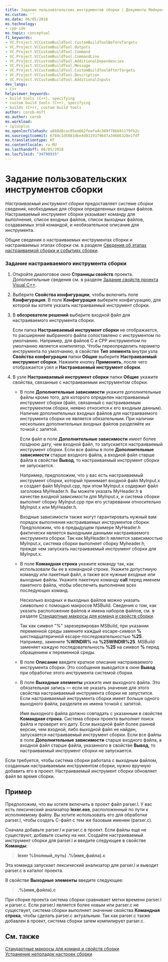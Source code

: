 ```yaml
---
title: Задание пользовательских инструментов сборки | Документы Майкрософт
ms.custom: ''
ms.date: 06/05/2018
ms.technology:
- cpp-ide
ms.topic: conceptual
f1_keywords:
- VC.Project.VCCustomBuildTool.CustomBuildToolBeforeTargets
- VC.Project.VCCustomBuildTool.Outputs
- VC.Project.VCCustomBuildTool.Command
- VC.Project.VCCustomBuildTool.CommandLine
- VC.Project.VCCustomBuildTool.AdditionalDependencies
- VC.Project.VCCustomBuildTool.Message
- VC.Project.VCCustomBuildTool.CustomBuildToolAfterTargets
- VC.Project.VCCustomBuildTool.Description
- VC.Project.VCCustomBuildTool.AdditionalInputs
dev_langs:
- C++
helpviewer_keywords:
- build tools (C++), specifying
- custom build tools (C++), specifying
- builds (C++), custom build tools
author: corob-msft
ms.author: corob
ms.workload:
- cplusplus
ms.openlocfilehash: a880d8cac05ea662feafa4c309f70bb91179fb2c
ms.sourcegitcommit: 6784c1d5081dbe4d8119379647a34666328e1fdf
ms.translationtype: HT
ms.contentlocale: ru-RU
ms.lasthandoff: 06/05/2018
ms.locfileid: "34798935"
---
```

# <a name="specify-custom-build-tools"></a>Задание пользовательских инструментов сборки

*Настраиваемый инструмент сборки* предоставляет системе сборки сведения, необходимые для сборки определенных входных файлов. Настраиваемый инструмент сборки указывает команду для выполнения, список входных файлов, список выходных файлов, создаваемых этой командой, и необязательное описание для инструмента.

Общие сведения о настраиваемых инструментах сборки и настраиваемых этапах сборки см. в разделе [Сведения об этапах настраиваемой сборки и событиях сборки](../ide/understanding-custom-build-steps-and-build-events.md).

### <a name="to-specify-a-custom-build-tool"></a>Задание настраиваемого инструмента сборки

1. Откройте диалоговое окно **Страницы свойств** проекта. Дополнительные сведения см. в разделе [Задание свойств проекта Visual C++](../ide/working-with-project-properties.md).

1. Выберите **Свойства конфигурации**, чтобы включить поле **Конфигурация**. В поле **Конфигурация** выберите конфигурацию, для которой вы хотите указать настраиваемый инструмент сборки.

1. В **обозревателе решений** выберите входной файл для настраиваемого инструмента сборки.

   Если папка **Настраиваемый инструмент сборки** не отображается, то расширение выбранного файла сопоставлено с инструментом по умолчанию. Например, для файлов C и CPP инструментом по умолчанию является компилятор. Чтобы переопределить параметр инструмента по умолчанию, в свойстве **Тип элемента** внутри узла **Свойства конфигурации** папки **Общие** выберите **Настраиваемый инструмент сборки**. Нажмите кнопку **Применить**, после чего отображается узел и **Настраиваемый инструмент сборки**.

1. В узле **Настраиваемый инструмент сборки** папки **Общие** укажите свойства, связанные с настраиваемым инструментом сборки.

   - В поле **Дополнительные зависимости** укажите дополнительные файлы кроме того, для которого определен настраиваемый инструмент сборки (файл, связанный с настраиваемым инструментом сборки, неявно относится к его входным данным). Наличие дополнительных входных файлов для настраиваемого инструмента сборки не является обязательным. При наличии нескольких дополнительных входных файлов разделяйте их точкой с запятой.

      Если файл в поле **Дополнительные зависимости** имеет более позднюю дату, чем входной файл, то запускается настраиваемый инструмент сборки. Если все файлы в поле **Дополнительные зависимости** старше входного файла, а входной файл старше файла в свойстве **Вывод**, то настраиваемый инструмент сборки не запускается.

      Например, предположим, что у вас есть настраиваемый инструмент сборки, который принимает входной файл MyInput.x и создает файл MyInput.cpp, при этом MyInput.x содержит файл заголовка MyHeader.h. Вы можете указать MyHeader.h в качестве входной зависимости для MyInput.x, и система сборки выполнит сборку MyInput.cpp при его устаревании относительно MyInput.x или MyHeader.h.

      Входные зависимости также могут гарантировать нужный вам порядок выполнения настраиваемых инструментов сборки. Предположим, что в предыдущем примере MyHeader.h фактически является выходными данными настраиваемого инструмента сборки. Так как MyHeader.h является зависимостью MyInput.x, система сборки выполняет сборку Myheader.h, прежде чем запускать настраиваемый инструмент сборки для MyInput.x.

   - В поле **Командная строка** укажите команду так, как использовали бы ее в командной строке. Укажите допустимую команду или пакетный файл, а также все нужные входные или выходные файлы. Укажите пакетную команду **call** перед именем пакетного файла, чтобы обеспечить выполнение всех последующих команд.

      Несколько входных и выходных файлов можно указать символьно с помощью макросов MSBuild. Сведения о том, как указать расположение файлов и имена наборов файлов, см. в разделе [Стандартные макросы для команд и свойств сборки](../ide/common-macros-for-build-commands-and-properties.md).

      Так как символ "%" зарезервирован MSBuild, при указании переменной среды замените каждый escape-символ **%** шестнадцатеричной escape-последовательностью **%25**. Например, замените **%WINDIR%** на **%25WINDIR%25**. MSBuild заменяет каждую последовательность **%25** на символ **%** перед обращением к переменной среды.

   - В поле **Описание** введите краткое описание настраиваемого инструмента сборки. Это сообщение выводится в окне **Вывод** при обработке этого инструмента системой сборки.

   - В поле **Выходные элементы** укажите имя выходного файла. Это обязательная запись — если не указать значение для этого свойства настраиваемый инструмента сборки не запустится. Если настраиваемый инструмента сборки имеет больше одного выходного файла, разделите их имена точкой с запятой.

      Имя выходного файла должно совпадать с указанным в свойстве **Командная строка**. Система сборки проекта выполнит поиск файла и проверит его дату. Если выходной файл более ранней версии, чем входной, либо выходной файл не найден, запускается настраиваемый инструмент сборки. Если все файлы в поле **Дополнительные зависимости** старше входного файла, а входной файл старше файла, указанного в свойстве **Вывод**, то настраиваемый инструмент сборки не запускается.

Если требуется, чтобы система сборки работала с выходным файлом, созданным настраиваемым инструментом сборки, нужно вручную добавить его в проект. Настраиваемый инструмент сборки обновляет файл во время сборки.

## <a name="example"></a>Пример

Предположим, что вы хотите включить в проект файл parser.l. У вас есть лексический анализатор **lexer.exe**, расположенный по пути к исполняемому файлу. Вы хотите использовать его для обработки parser.l, чтобы создать C-файл с тем же базовым именем (parser.c).

Сначала добавьте parser.l и parser.c в проект. Если файлы еще не существуют, добавьте ссылку на них. Создайте настраиваемый инструмент сборки для parser.l и введите следующее в свойстве **Команды**:

> **lexer %(полный_путь) .\%(имя_файла).c**

Эта команда запускает лексический анализатор для parser.l и выводит parser.c в каталог проекта.

В свойстве **Выходные элементы** введите следующее:

> **.\%(имя_файла).c**

При сборке проекта система сборки сравнивает метки времени parser.l и parser.c. Если parser.l является более новым или parser.c не существует, система сборки выполняет значение свойства **Командная строка**, чтобы сделать parser.c актуальным. Так как parser.c также добавлен в проект, система сборки затем компилирует parser.c.

## <a name="see-also"></a>См. также

[Стандартные макросы для команд и свойств сборки](../ide/common-macros-for-build-commands-and-properties.md)  
[Устранение неполадок настроек сборки](../ide/troubleshooting-build-customizations.md)  
